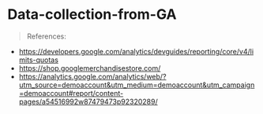 # Data-collection-from-GA

> References:
- https://developers.google.com/analytics/devguides/reporting/core/v4/limits-quotas
- https://shop.googlemerchandisestore.com/
- https://analytics.google.com/analytics/web/?utm_source=demoaccount&utm_medium=demoaccount&utm_campaign=demoaccount#report/content-pages/a54516992w87479473p92320289/
